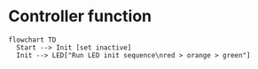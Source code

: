 # Controller function
```mermaid
flowchart TD
  Start --> Init [set inactive]
  Init --> LED["Run LED init sequence\nred > orange > green"]

```
